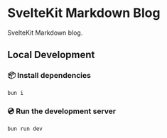 # SvelteKit Markdown Blog

SvelteKit Markdown blog.

## Local Development

### 📦️ Install dependencies

```sh
bun i
```

### 💿️ Run the development server

```sh
bun run dev
```
